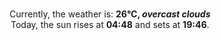 <p  align="center"><br/>Currently, the weather is: <b> 26°C, <i>overcast clouds</i></b></br>Today, the sun rises at <b>04:48</b> and sets at <b>19:46</b>.</p>
